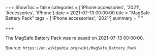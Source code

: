 +++
ShowToc = false
categories = ['iPhone accessories', '2021', 'Accessories', 'iPhone']
date = 2021-07-13 00:00:00
title = "MagSafe Battery Pack"
tags = ['iPhone accessories', '2021']
summary = " "

+++

The MagSafe Battery Pack was released on 2021-07-13 00:00:00.

Source: `https://en.wikipedia.org/wiki/MagSafe_Battery_Pack`
